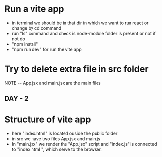 # Run a vite app
- in terminal we should be in that dir in which we want to run react or change by cd command
- run "ls" command and check is node-module folder is present or not if not do 
- "npm install"
- "npm run dev" for run the vite app

# Try to delete extra file in src folder
NOTE -- App.jsx and main.jsx are the main files



## DAY - 2

# Structure of vite app 
 - here "index.html" is located ouside the public folder
 - in src we have two files App.jsx and main.js
 - In "main.jsx" we render the "App.jsx" script and "index.js" is connected to "index.html ", which serve to the browser.